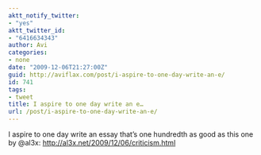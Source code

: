 ```yaml
---
aktt_notify_twitter:
- "yes"
aktt_twitter_id:
- "6416634343"
author: Avi
categories:
- none
date: "2009-12-06T21:27:00Z"
guid: http://aviflax.com/post/i-aspire-to-one-day-write-an-e/
id: 741
tags:
- tweet
title: I aspire to one day write an e…
url: /post/i-aspire-to-one-day-write-an-e/
---
```

I aspire to one day write an essay that&#8217;s one hundredth as good as this one by @al3x: <a href="http://al3x.net/2009/12/06/criticism.html" rel="nofollow">http://al3x.net/2009/12/06/criticism.html</a>
